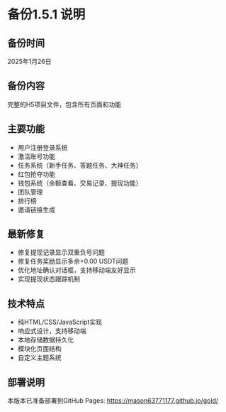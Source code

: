 # 备份1.5.1 说明

## 备份时间
2025年1月26日

## 备份内容
完整的H5项目文件，包含所有页面和功能

## 主要功能
- 用户注册登录系统
- 激活账号功能
- 任务系统（新手任务、答题任务、大神任务）
- 红包抢夺功能
- 钱包系统（余额查看、交易记录、提现功能）
- 团队管理
- 排行榜
- 邀请链接生成

## 最新修复
- 修复提现记录显示双重负号问题
- 修复任务奖励显示多余+0.00 USDT问题
- 优化地址确认对话框，支持移动端友好显示
- 实现提现状态跟踪机制

## 技术特点
- 纯HTML/CSS/JavaScript实现
- 响应式设计，支持移动端
- 本地存储数据持久化
- 模块化页面结构
- 自定义主题系统

## 部署说明
本版本已准备部署到GitHub Pages: https://mason63771177.github.io/gold/